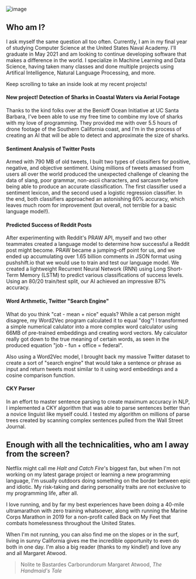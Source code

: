 ![image](https://user-images.githubusercontent.com/77426275/104655606-eeb1ba80-568b-11eb-9d37-7a1a2e2163c9.png)

## Who am I?

I ask myself the same question all too often. Currently, I am in my final year of studying Computer Science at the United States Naval Academy. I'll graduate in May 2021 and am looking to continue developing software that makes a difference in the world. I specialize in Machine Learning and Data Science, having taken many classes and done multiple projects using Artifical Intelligence, Natural Language Processing, and more. 

Keep scrolling to take an inside look at my recent projects!

#### New project! Detection of Sharks in Coastal Waters via Aerial Footage

Thanks to the kind folks over at the Benioff Ocean Initiative at UC Santa Barbara, I've been able to use my free time to combine my love of sharks with my love of programming. They provided me with over 5.5 hours of drone footage of the Southern California coast, and I'm in the process of creating an AI that will be able to detect and approximate the size of sharks. 

#### Sentiment Analysis of Twitter Posts

Armed with 790 MB of old tweets, I built two types of classifiers for positive, negative, and objective sentiment. Using millions of tweets amassed from users all over the world produced the unexpected challenge of cleaning the data of slang, poor grammar, non-ascii characters, and sarcasm before being able to produce an accurate classification. The first classifier used a sentiment lexicon, and the second used a logistic regression classifier. In the end, both classifiers approached an astonishing 60% accuracy, which leaves much room for improvement (but overall, not terrible for a basic language model!). 

#### Predicted Success of Reddit Posts

After experimenting with Reddit's PRAW API, myself and two other teammates created a language model to determine how successful a Reddit post might become. PRAW became a jumping-off point for us, and we ended up accumulating over 1.65 billion comments in JSON format using pushshift.io that we would use to train and test our language model. We created a lightweight Recurrent Neural Network (RNN) using Long Short-Term Memory (LSTM) to predict various classifications of success levels. Using an 80/20 train/test split, our AI achieved an impressive 87% accuracy. 

#### Word Arthmetic, Twitter "Search Engine"

What do you think "cat - mean + nice" equals? While a cat person might disagree, my Word2Vec program calculated it to equal "dog"! I transformed a simple numerical calulator into a more complex word calculator using 66MB of pre-trained embeddings and creating word vectors. My calculator really got down to the true meaning of certain words, as seen in the produced equation "job - fun + office = federal".

Also using a Word2Vec model, I brought back my massive Twitter dataset to create a sort of "search engine" that would take a sentence or phrase as input and return tweets most similar to it using word embeddings and a cosine comparison function.

#### CKY Parser

In an effort to master sentence parsing to create maximum accuracy in NLP, I implemented a CKY algorithm that was able to parse sentences better than a novice linguist like myself could. I tested my algorithm on millions of parse trees created by scanning complex sentences pulled from the Wall Street Journal.

## Enough with all the technicalities, who am I away from the screen?

Netflix might call me *Halt and Catch Fire*'s biggest fan, but when I'm not working on my latest garage project or learning a new programming language, I'm usually outdoors doing something on the border between epic and idiotic. My risk-taking and daring personality traits are not exclusive to my programming life, after all. 

I love running, and by far my best experiences have been doing a 40-mile ultramarathon with zero training whatsoever, along with running the Marine Corps Marathon in 2019 for a non-profit called Back on My Feet that combats homelessness throughout the United States.

When I'm not running, you can also find me on the slopes or in the surf, living in sunny California gives me the incredible opportunity to even do both in one day. I'm also a big reader (thanks to my kindle!) and love any and all Margaret Atwood.
> Nolite te Bastardes Carborundorum
>   Margaret Atwood, *The Handmaid's Tale*

